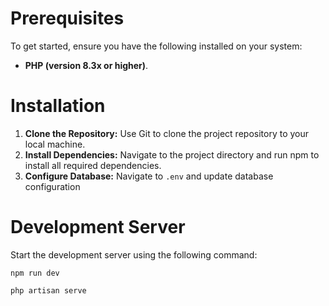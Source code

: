 # Prerequisites
To get started, ensure you have the following installed on your system:

* **PHP (version 8.3x or higher)**.

# Installation
1. **Clone the Repository:** Use Git to clone the project repository to your local machine.
2. **Install Dependencies:** Navigate to the project directory and run npm to install all required dependencies.
3. **Configure Database:** Navigate to ```.env``` and update database configuration

# Development Server
Start the development server using the following command:

```npm run dev```

```php artisan serve```
